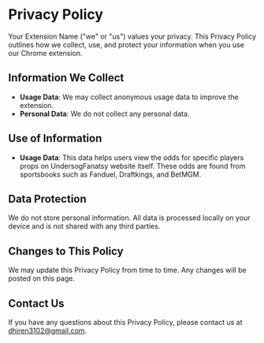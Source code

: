 # Privacy Policy

Your Extension Name ("we" or "us") values your privacy. This Privacy Policy outlines how we collect, use, and protect your information when you use our Chrome extension.

## Information We Collect

- **Usage Data**: We may collect anonymous usage data to improve the extension.
- **Personal Data**: We do not collect any personal data.

## Use of Information

- **Usage Data**: This data helps users view the odds for specific players props on UndersogFanatsy website itself. These odds are found from sportsbooks such as Fanduel, Draftkings, and BetMGM.

## Data Protection

We do not store personal information. All data is processed locally on your device and is not shared with any third parties.

## Changes to This Policy

We may update this Privacy Policy from time to time. Any changes will be posted on this page.

## Contact Us

If you have any questions about this Privacy Policy, please contact us at dhiren3102@gmail.com.

